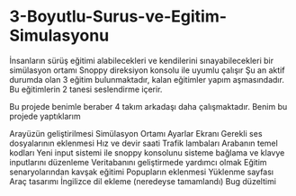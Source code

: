 # 3-Boyutlu-Surus-ve-Egitim-Simulasyonu
İnsanların sürüş eğitimi alabilecekleri ve kendilerini sınayabilecekleri bir simülasyon ortamı Snoppy direksiyon konsolu ile uyumlu çalışır Şu an aktif durumda olan 3 eğitim bulunmaktadır, kalan eğitimler yapım aşmasındadır. Bu eğitimlerin 2 tanesi seslendirme içerir.

Bu projede benimle beraber 4 takım arkadaşı daha çalışmaktadır. Benim bu projede yaptıklarım

Arayüzün geliştirilmesi
Simülasyon Ortamı
Ayarlar Ekranı
Gerekli ses dosyalarının eklenmesi
Hız ve devir saati
Trafik lambaları
Arabanın temel kodları
Yeni input sistemi ile snoppy konsolunu sisteme bağlama ve klavye inputlarını düzenleme
Veritabanını geliştirmede yardımcı olmak
Eğitim senaryolarından kavşak eğitimi
Popupların eklenmesi
Yüklenme sayfası
Araç tasarımı
İngilizce dil ekleme (neredeyse tamamlandı)
Bug düzeltimi


